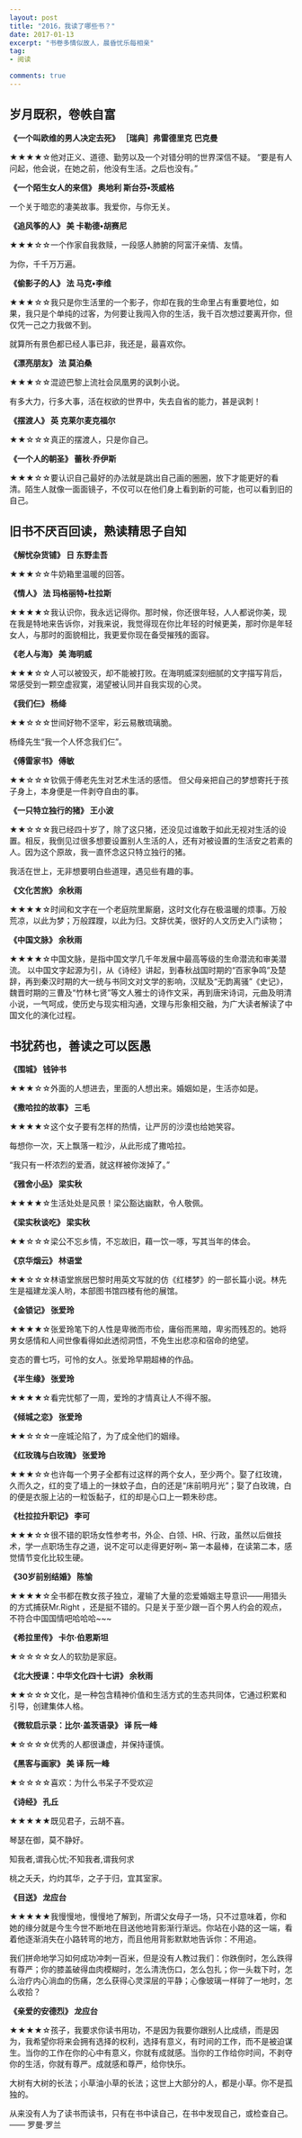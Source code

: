 ```yaml
---
layout: post
title: "2016，我读了哪些书？"
date: 2017-01-13
excerpt: "书卷多情似故人，晨昏忧乐每相亲"
tag:
- 阅读

comments: true
---
```


## 岁月既积，卷帙自富

**《一个叫欧维的男人决定去死》 ［瑞典］弗雷德里克 巴克曼**

★★★★☆他对正义、道德、勤劳以及一个对错分明的世界深信不疑。
“要是有人问起，他会说，在她之前，他没有生活。之后也没有。”

**《一个陌生女人的来信》 奥地利 斯台芬•茨威格**

一个关于暗恋的凄美故事。我爱你，与你无关。

**《追风筝的人》 美 卡勒德•胡赛尼**

★★★☆☆一个作家自我救赎，一段感人肺腑的阿富汗亲情、友情。

为你，千千万万遍。

**《偷影子的人》 法 马克•李维**

★★★☆☆我只是你生活里的一个影子，你却在我的生命里占有重要地位，如果，我只是个单纯的过客，为何要让我闯入你的生活，我千百次想过要离开你，但仅凭一己之力我做不到。

就算所有景色都已经人事已非，我还是，最喜欢你。

**《漂亮朋友》 法 莫泊桑**

★★★☆☆混迹巴黎上流社会凤凰男的讽刺小说。

有多大力，行多大事，活在权欲的世界中，失去自省的能力，甚是讽刺！

**《摆渡人》 英 克莱尔麦克福尔**

★★☆☆☆真正的摆渡人，只是你自己。

**《一个人的朝圣》 蕾秋·乔伊斯**

★★★☆☆要认识自己最好的办法就是跳出自己画的圈圈，放下才能更好的看清。陌生人就像一面面镜子，不仅可以在他们身上看到新的可能，也可以看到旧的自己。

## 旧书不厌百回读，熟读精思子自知

**《解忧杂货铺》 日 东野圭吾**

★★★☆☆牛奶箱里温暖的回答。

**《情人》 法 玛格丽特•杜拉斯**

★★★★☆我认识你，我永远记得你。那时候，你还很年轻，人人都说你美，现在我是特地来告诉你，对我来说，我觉得现在你比年轻的时候更美，那时你是年轻女人，与那时的面貌相比，我更爱你现在备受摧残的面容。

**《老人与海》 美 海明威**

★★★☆☆人可以被毁灭，却不能被打败。在海明威深刻细腻的文字描写背后，常感受到一颗空虚寂寞，渴望被认同并自我实现的心灵。

**《我们仨》 杨绛**

★★☆☆☆世间好物不坚牢，彩云易散琉璃脆。 

杨绛先生“我一个人怀念我们仨”。

**《傅雷家书》 傅敏**

★★☆☆☆钦佩于傅老先生对艺术生活的感悟。 但父母亲把自己的梦想寄托于孩子身上，本身便是一件剥夺自由的事。

**《一只特立独行的猪》 王小波**

★★☆☆☆我已经四十岁了，除了这只猪，还没见过谁敢于如此无视对生活的设置。相反，我倒见过很多想要设置别人生活的人，还有对被设置的生活安之若素的人。因为这个原故，我一直怀念这只特立独行的猪。

我活在世上，无非想要明白些道理，遇见些有趣的事。

**《文化苦旅》 余秋雨**

★★★★☆时间和文字在一个老庭院里厮磨，这时文化存在极温暖的烦事。万般荒凉，以此为梦；万般蹀躞，以此为归。文辞优美，很好的人文历史入门读物；

**《中国文脉》 余秋雨**

★★★★☆中国文脉，是指中国文学几千年发展中最高等级的生命潜流和审美潜流。
以中国文字起源为引，从《诗经》讲起，到春秋战国时期的“百家争鸣”及楚辞，再到秦汉时期的大一统与书同文对文学的影响，汉赋及“无韵离骚”《史记》，魏晋时期的三曹及“竹林七贤”等文人雅士的诗作文采，再到唐宋诗词，元曲及明清小说，一气呵成，使历史与现实相沟通，文理与形象相交融，为广大读者解读了中国文化的演化过程。

## 书犹药也，善读之可以医愚

**《围城》 钱钟书**

★★★☆☆外面的人想进去，里面的人想出来。婚姻如是，生活亦如是。

**《撒哈拉的故事》 三毛**

★★★★☆这个女子要有怎样的热情，让严厉的沙漠也给她笑容。

每想你一次，天上飘落一粒沙，从此形成了撒哈拉。

“我只有一杯浓烈的爱酒，就这样被你泼掉了。”

**《雅舍小品》 梁实秋**

★★★★☆生活处处是风景！梁公豁达幽默，令人敬佩。

**《梁实秋谈吃》 梁实秋**

★★☆☆☆梁公不忘乡情，不忘故旧，藉一饮一啄，写其当年的体会。

**《京华烟云》 林语堂**

★★☆☆☆林语堂旅居巴黎时用英文写就的仿《红楼梦》的一部长篇小说。林先生是福建龙溪人哟，本部图书馆四楼有他的展馆。

**《金锁记》 张爱玲**

★★★★☆张爱玲笔下的人性是卑微而市侩，庸俗而黑暗，卑劣而残忍的。她将男女感情和人间世像看得如此透彻洞悟，不免生出悲凉和宿命的绝望。

变态的曹七巧，可怜的女人。张爱玲早期超棒的作品。

**《半生缘》 张爱玲**

★★★★☆看完忧郁了一周，爱玲的才情真让人不得不服。

**《倾城之恋》 张爱玲**

★★☆☆☆一座城沦陷了，为了成全他们的姻缘。

**《红玫瑰与白玫瑰》 张爱玲**

★★★☆☆也许每一个男子全都有过这样的两个女人，至少两个。娶了红玫瑰，久而久之，红的变了墙上的一抹蚊子血，白的还是“床前明月光”；娶了白玫瑰，白的便是衣服上沾的一粒饭黏子，红的却是心口上一颗朱砂痣。

**《杜拉拉升职记》 李可**

★★★☆☆很不错的职场女性参考书，外企、白领、HR、行政，虽然以后做技术，学一点职场生存之道，说不定可以走得更好咧~ 第一本最棒，在读第二本，感觉情节变化比较生硬。

**《30岁前别结婚》 陈愉**

★★★★☆全书都在教女孩子独立，灌输了大量的恋爱婚姻主导意识——用猎头的方式捕获Mr.Right ，还是挺不错的。只是关于至少跟一百个男人约会的观点，不符合中国国情吧哈哈哈~~~

**《希拉里传》 卡尔·伯恩斯坦**

★☆☆☆☆女人的软肋是家庭。

**《北大授课：中华文化四十七讲》 余秋雨**

★★☆☆☆文化，是一种包含精神价值和生活方式的生态共同体，它通过积累和引导，创建集体人格。

**《微软启示录：比尔·盖茨语录》  译 阮一峰**

★☆☆☆☆优秀的人都很谦虚，并保持谨慎。

**《黑客与画家》 美 译 阮一峰**

★☆☆☆☆喜欢：为什么书呆子不受欢迎

**《诗经》 孔丘**

★★★★★既见君子，云胡不喜。

琴瑟在御，莫不静好。 

知我者,谓我心忧;不知我者,谓我何求

桃之夭夭，灼灼其华，之子于归，宜其室家。

**《目送》 龙应台**

★★★★★我慢慢地，慢慢地了解到，所谓父女母子一场，只不过意味着，你和她的缘分就是今生今世不断地在目送他地背影渐行渐远。你站在小路的这一端，看着他逐渐消失在小路转弯的地方，而且他用背影默默地告诉你：不用追。

我们拼命地学习如何成功冲刺一百米，但是没有人教过我们：你跌倒时，怎么跌得有尊严；你的膝盖破得血肉模糊时，怎么清洗伤口，怎么包扎；你一头栽下时，怎么治疗内心淌血的伤痛，怎么获得心灵深层的平静；心像玻璃一样碎了一地时，怎么收拾？

**《亲爱的安德烈》 龙应台**

★★★★☆孩子，我要求你读书用功，不是因为我要你跟别人比成绩，而是因为，我希望你将来会拥有选择的权利，选择有意义，有时间的工作，而不是被迫谋生。当你的工作在你的心中有意义，你就有成就感。当你的工作给你时间，不剥夺你的生活，你就有尊严。成就感和尊严，给你快乐。

大树有大树的长法；小草油小草的长法；这世上大部分的人，都是小草。你不是孤独的。

从来没有人为了读书而读书，只有在书中读自己，在书中发现自己，或检查自己。 —— 罗曼·罗兰
